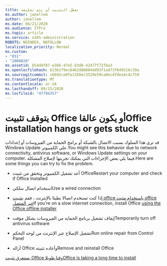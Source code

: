 ```yaml
---
title: تعطل التثبيت أو يتم تعليقه
ms.author: janellem
author: janellem
ms.date: 04/21/2020
ms.audience: ITPro
ms.topic: article
ms.service: o365-administration
ROBOTS: NOINDEX, NOFOLLOW
localization_priority: Normal
ms.custom:
- "851"
- "2000020"
ms.assetid: b54d4f87-e366-47e5-b3d8-42477f72f6a3
ms.openlocfilehash: 613b1f9ec8462d88804dd93f1ad73f649216c39a
ms.sourcegitcommit: c6692ce0fa1358ec3529e59ca0ecdfdea4cdc759
ms.translationtype: MT
ms.contentlocale: ar-SA
ms.lasthandoff: 09/15/2020
ms.locfileid: "47794357"
---
```

# <a name="office-installation-hangs-or-gets-stuck"></a><span data-ttu-id="65a20-102">يتوقف تثبيت Office أو يكون عالقا</span><span class="sxs-lookup"><span data-stu-id="65a20-102">Office installation hangs or gets stuck</span></span>

<span data-ttu-id="65a20-103">قد تري هذا السلوك بسبب الاتصال بالشبكة أو برامج الحماية من الفيروسات أو إعدادات Windows Update علي الكمبيوتر.</span><span class="sxs-lookup"><span data-stu-id="65a20-103">You might see this behavior due to network connectivity, antivirus software, or Windows Update settings on your computer.</span></span> <span data-ttu-id="65a20-104">فيما يلي بعض الإجراءات التي يمكنك تجربتها لإصلاح المشكلة.</span><span class="sxs-lookup"><span data-stu-id="65a20-104">Here are some things you can try to fix the problem.</span></span>
  
- <span data-ttu-id="65a20-105">أعد تشغيل الكمبيوتر وتحقق من تثبيت Office</span><span class="sxs-lookup"><span data-stu-id="65a20-105">Restart your computer and check if Office Installed</span></span>

- <span data-ttu-id="65a20-106">استخدام اتصال سلكي</span><span class="sxs-lookup"><span data-stu-id="65a20-106">Use a wired connection</span></span>

- <span data-ttu-id="65a20-107">إذا كنت تستخدم اتصالا بطيئا بالإنترنت ، فقم [بتثبيت office باستخدام مثبت office غير المتصل](https://support.office.com/article/f0a85fe7-118f-41cb-a791-d59cef96ad1c?wt.mc_id=Alchemy_ClientDIA)</span><span class="sxs-lookup"><span data-stu-id="65a20-107">If you're on a slow internet connection, install Office [using the Office offline installer](https://support.office.com/article/f0a85fe7-118f-41cb-a791-d59cef96ad1c?wt.mc_id=Alchemy_ClientDIA)</span></span>

- <span data-ttu-id="65a20-108">إيقاف تشغيل برنامج الحماية من الفيروسات بشكل مؤقت</span><span class="sxs-lookup"><span data-stu-id="65a20-108">Temporarily turn off antivirus software</span></span>

- <span data-ttu-id="65a20-109">تشغيل الإصلاح عبر الإنترنت من لوحه التحكم</span><span class="sxs-lookup"><span data-stu-id="65a20-109">Run online repair from Control Panel</span></span>

- <span data-ttu-id="65a20-110">أزاله Office وأعاده تثبيته</span><span class="sxs-lookup"><span data-stu-id="65a20-110">Remove and reinstall Office</span></span>

[<span data-ttu-id="65a20-111">يستغرق تثبيت Office وقتا طويلا</span><span class="sxs-lookup"><span data-stu-id="65a20-111">Office is taking a long time to install</span></span>](https://support.office.com/article/0f09f357-3fef-42a6-b8aa-cef4c6c44bdf?wt.mc_id=Alchemy_ClientDIA)
  